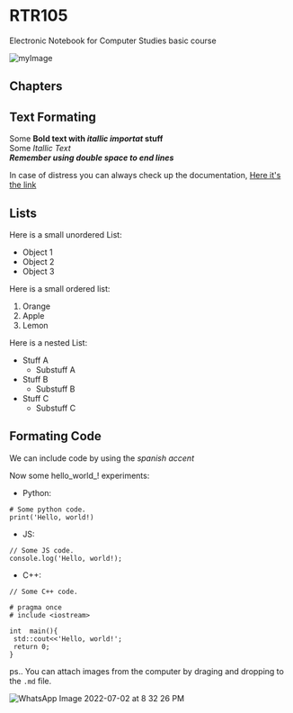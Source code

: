 # RTR105

Electronic Notebook for Computer Studies basic course  
 
![myImage](https://tenor.com/WH4A.gif) 

## Chapters



## Text Formating 

Some **Bold text with _itallic importat_ stuff**  
Some *Itallic Text*  
***Remember using double space to end lines***  

In case of distress you can always check up the documentation, [Here it's the link](https://docs.github.com/en) 

## Lists

Here is a small unordered List:  

* Object 1  
* Object 2  
* Object 3  


Here is a small ordered list:  

1. Orange
2. Apple
3. Lemon

Here is a nested List:  

- Stuff A  
  - Substuff A
- Stuff B
  - Substuff B  
- Stuff C
  - Substuff C

## Formating Code  

We can include code by using the *spanish accent*

Now some hello_world_! experiments:  

* Python: 
``` 
# Some python code. 
print('Hello, world!)
```
* JS:

```
// Some JS code. 
console.log('Hello, world!);
```
* C++: 

```
// Some C++ code. 

# pragma once
# include <iostream>

int  main(){
 std::cout<<'Hello, world!';
 return 0;
}

```
ps.. You can attach images from the computer by draging and dropping to the `.md` file.  

![WhatsApp Image 2022-07-02 at 8 32 26 PM](https://user-images.githubusercontent.com/73769831/188881595-f088e373-96c6-47ae-a348-c3366a909359.jpeg)

